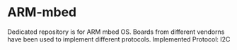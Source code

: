 # ARM-mbed
Dedicated repository is for ARM mbed OS. Boards from different vendorns have been used to implement different protocols. Implemented Protocol: I2C
